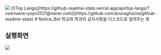 <img src="https://capsule-render.vercel.app/api?type=waving&color=54aeff&height=150&section=header" />
[![Top Langs](https://github-readme-stats.vercel.app/api/top-langs/?username=yoyo2521@naver.com)](https://github.com/anuraghazra/github-readme-stats)
# Notice_Bot
  학교와 학과의 공지사항을 디스코드로 알려주는 봇

## 실행화면




<img src="https://capsule-render.vercel.app/api?type=waving&color=54aeff&height=150&section=footer" />
